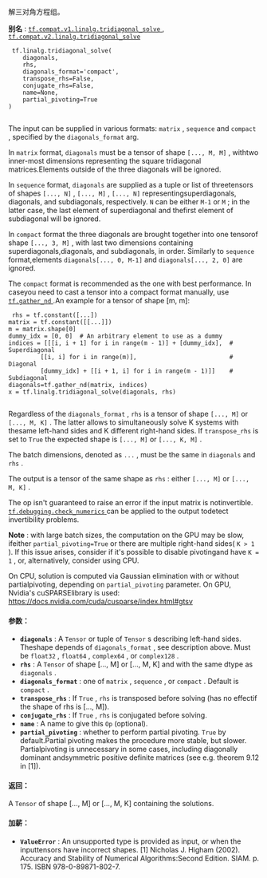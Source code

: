 解三对角方程组。

**别名** : [ `tf.compat.v1.linalg.tridiagonal_solve` ](/api_docs/python/tf/linalg/tridiagonal_solve), [ `tf.compat.v2.linalg.tridiagonal_solve` ](/api_docs/python/tf/linalg/tridiagonal_solve)

```
 tf.linalg.tridiagonal_solve(
    diagonals,
    rhs,
    diagonals_format='compact',
    transpose_rhs=False,
    conjugate_rhs=False,
    name=None,
    partial_pivoting=True
)
 
```

The input can be supplied in various formats:  `matrix` ,  `sequence`  and `compact` , specified by the  `diagonals_format`  arg.

In  `matrix`  format,  `diagonals`  must be a tensor of shape  `[..., M, M]` , withtwo inner-most dimensions representing the square tridiagonal matrices.Elements outside of the three diagonals will be ignored.

In  `sequence`  format,  `diagonals`  are supplied as a tuple or list of threetensors of shapes  `[..., N]` ,  `[..., M]` ,  `[..., N]`  representingsuperdiagonals, diagonals, and subdiagonals, respectively.  `N`  can be either `M-1`  or  `M` ; in the latter case, the last element of superdiagonal and thefirst element of subdiagonal will be ignored.

In  `compact`  format the three diagonals are brought together into one tensorof shape  `[..., 3, M]` , with last two dimensions containing superdiagonals,diagonals, and subdiagonals, in order. Similarly to  `sequence`  format,elements  `diagonals[..., 0, M-1]`  and  `diagonals[..., 2, 0]`  are ignored.

The  `compact`  format is recommended as the one with best performance. In caseyou need to cast a tensor into a compact format manually, use [ `tf.gather_nd` ](https://tensorflow.google.cn/api_docs/python/tf/gather_nd).An example for a tensor of shape [m, m]:

```
 rhs = tf.constant([...])
matrix = tf.constant([[...]])
m = matrix.shape[0]
dummy_idx = [0, 0]  # An arbitrary element to use as a dummy
indices = [[[i, i + 1] for i in range(m - 1)] + [dummy_idx],  # Superdiagonal
         [[i, i] for i in range(m)],                          # Diagonal
         [dummy_idx] + [[i + 1, i] for i in range(m - 1)]]    # Subdiagonal
diagonals=tf.gather_nd(matrix, indices)
x = tf.linalg.tridiagonal_solve(diagonals, rhs)
 
```

Regardless of the  `diagonals_format` ,  `rhs`  is a tensor of shape  `[..., M]`  or `[..., M, K]` . The latter allows to simultaneously solve K systems with thesame left-hand sides and K different right-hand sides. If  `transpose_rhs` is set to  `True`  the expected shape is  `[..., M]`  or  `[..., K, M]` .

The batch dimensions, denoted as  `...` , must be the same in  `diagonals`  and `rhs` .

The output is a tensor of the same shape as  `rhs` : either  `[..., M]`  or `[..., M, K]` .

The op isn't guaranteed to raise an error if the input matrix is notinvertible. [ `tf.debugging.check_numerics` ](https://tensorflow.google.cn/api_docs/python/tf/debugging/check_numerics) can be applied to the output todetect invertibility problems.

**Note** : with large batch sizes, the computation on the GPU may be slow, ifeither  `partial_pivoting=True`  or there are multiple right-hand sides( `K > 1` ). If this issue arises, consider if it's possible to disable pivotingand have  `K = 1` , or, alternatively, consider using CPU.

On CPU, solution is computed via Gaussian elimination with or without partialpivoting, depending on  `partial_pivoting`  parameter. On GPU, Nvidia's cuSPARSElibrary is used: https://docs.nvidia.com/cuda/cusparse/index.html#gtsv

#### 参数：
- **`diagonals`** : A  `Tensor`  or tuple of  `Tensor` s describing left-hand sides. Theshape depends of  `diagonals_format` , see description above. Must be `float32` ,  `float64` ,  `complex64` , or  `complex128` .
- **`rhs`** : A  `Tensor`  of shape [..., M] or [..., M, K] and with the same dtype as `diagonals` .
- **`diagonals_format`** : one of  `matrix` ,  `sequence` , or  `compact` . Default is `compact` .
- **`transpose_rhs`** : If  `True` ,  `rhs`  is transposed before solving (has no effectif the shape of rhs is [..., M]).
- **`conjugate_rhs`** : If  `True` ,  `rhs`  is conjugated before solving.
- **`name`** :  A name to give this  `Op`  (optional).
- **`partial_pivoting`** : whether to perform partial pivoting.  `True`  by default.Partial pivoting makes the procedure more stable, but slower. Partialpivoting is unnecessary in some cases, including diagonally dominant andsymmetric positive definite matrices (see e.g. theorem 9.12 in [1]).


#### 返回：
A  `Tensor`  of shape [..., M] or [..., M, K] containing the solutions.

#### 加薪：
- **`ValueError`** : An unsupported type is provided as input, or when the inputtensors have incorrect shapes.
[1] Nicholas J. Higham (2002). Accuracy and Stability of Numerical Algorithms:Second Edition. SIAM. p. 175. ISBN 978-0-89871-802-7.

